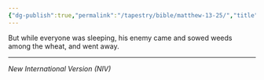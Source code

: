 ```yaml
---
{"dg-publish":true,"permalink":"/tapestry/bible/matthew-13-25/","title":"Matthew 13:25","tags":["bible"],"dgHomeLink":true,"dgShowLocalGraph":true,"dgEnableSearch":true}
---
```


But while everyone was sleeping, his enemy came and sowed weeds among the wheat, and went away.

---
*New International Version (NIV)*